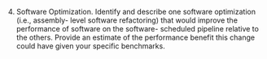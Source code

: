 4. Software Optimization. Identify and describe one software optimization (i.e., assembly-
level software refactoring) that would improve the performance of software on the software-
scheduled pipeline relative to the others. Provide an estimate of the performance benefit this
change could have given your specific benchmarks.

